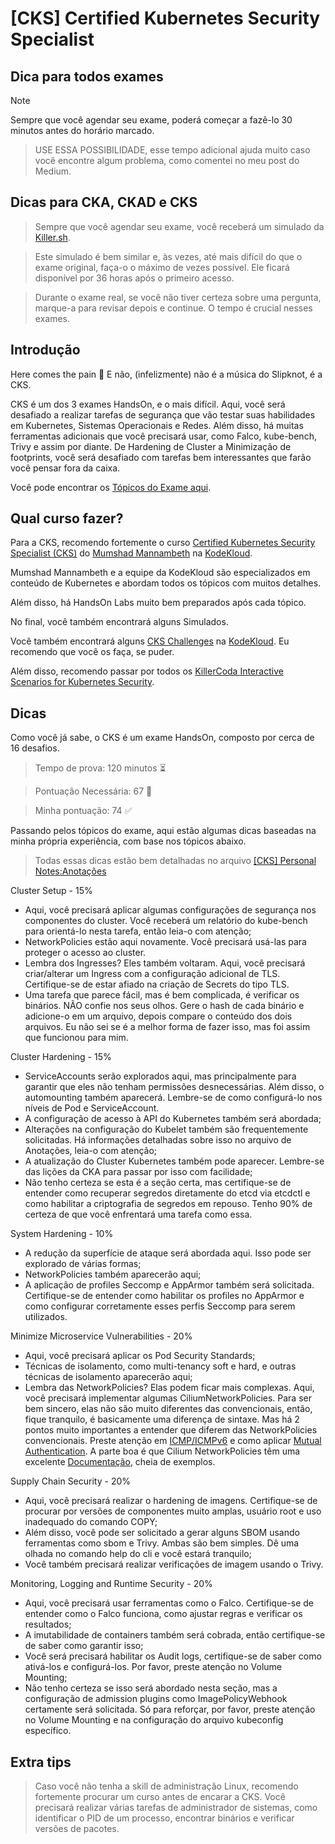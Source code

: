 # [CKS] Certified Kubernetes Security Specialist

## Dica para todos exames
> [!NOTE] 
> Sempre que você agendar seu exame, poderá começar a fazê-lo 30 minutos antes do horário marcado.

> USE ESSA POSSIBILIDADE, esse tempo adicional ajuda muito caso você encontre algum problema, como comentei no meu post do Medium.

## Dicas para CKA, CKAD e CKS
> Sempre que você agendar seu exame, você receberá um simulado da [Killer.sh](https://killer.sh/). 

> Este simulado é bem similar e, às vezes, até mais difícil do que o exame original, faça-o o máximo de vezes possível. Ele ficará disponível por 36 horas após o primeiro acesso.

> Durante o exame real, se você não tiver certeza sobre uma pergunta, marque-a para revisar depois e continue. O tempo é crucial nesses exames.

## Introdução

Here comes the pain 🙂
E não, (infelizmente) não é a música do Slipknot, é a CKS.

CKS é um dos 3 exames HandsOn, e o mais difícil. Aqui, você será desafiado a realizar tarefas de segurança que vão testar suas habilidades em Kubernetes, Sistemas Operacionais e Redes. Além disso, há muitas ferramentas adicionais que você precisará usar, como Falco, kube-bench, Trivy e assim por diante. De Hardening de Cluster a Minimização de footprints, você será desafiado com tarefas bem interessantes que farão você pensar fora da caixa.

Você pode encontrar os [Tópicos do Exame aqui](https://training.linuxfoundation.org/certification/certified-kubernetes-security-specialist/).

## Qual curso fazer?
Para a CKS, recomendo fortemente o curso [Certified Kubernetes Security Specialist (CKS)](https://learn.kodekloud.com/user/courses/certified-kubernetes-security-specialist-cks) do [Mumshad Mannambeth](https://www.linkedin.com/in/mmumshad/) na [KodeKloud](https://learn.kodekloud.com/).

Mumshad Mannambeth e a equipe da KodeKloud são especializados em conteúdo de Kubernetes e abordam todos os tópicos com muitos detalhes.

Além disso, há HandsOn Labs muito bem preparados após cada tópico.

No final, você também encontrará alguns Simulados.

Você também encontrará alguns [CKS Challenges](https://learn.kodekloud.com/user/courses/cks-challenges) na [KodeKloud](https://learn.kodekloud.com/). Eu recomendo que você os faça, se puder.

Além disso, recomendo passar por todos os [KillerCoda Interactive Scenarios for Kubernetes Security](https://killercoda.com/killer-shell-cks).

## Dicas
Como você já sabe, o CKS é um exame HandsOn, composto por cerca de 16 desafios.

>Tempo de prova: 120 minutos ⏳

>Pontuação Necessária: 67 🎯

>Minha pontuação: 74 ✅

Passando pelos tópicos do exame, aqui estão algumas dicas baseadas na minha própria experiência, com base nos tópicos abaixo. 

>Todas essas dicas estão bem detalhadas no arquivo [[CKS] Personal Notes:Anotações](./[CKS]%20Personal%20notes:Anotações.pdf)

Cluster Setup - 15%
* Aqui, você precisará aplicar algumas configurações de segurança nos componentes do cluster. Você receberá um relatório do kube-bench para orientá-lo nesta tarefa, então leia-o com atenção;
* NetworkPolicies estão aqui novamente. Você precisará usá-las para proteger o acesso ao cluster.
* Lembra dos Ingresses? Eles também voltaram. Aqui, você precisará criar/alterar um Ingress com a configuração adicional de TLS. Certifique-se de estar afiado na criação de Secrets do tipo TLS.
* Uma tarefa que parece fácil, mas é bem complicada, é verificar os binários. NÃO confie nos seus olhos. Gere o hash de cada binário e adicione-o em um arquivo, depois compare o conteúdo dos dois arquivos. Eu não sei se é a melhor forma de fazer isso, mas foi assim que funcionou para mim.

Cluster Hardening - 15%
* ServiceAccounts serão explorados aqui, mas principalmente para garantir que eles não tenham permissões desnecessárias. Além disso, o automounting também aparecerá. Lembre-se de como configurá-lo nos níveis de Pod e ServiceAccount.
* A configuração de acesso à API do Kubernetes também será abordada;
* Alterações na configuração do Kubelet também são frequentemente solicitadas. Há informações detalhadas sobre isso no arquivo de Anotações, leia-o com atenção;
* A atualização do Cluster Kubernetes também pode aparecer. Lembre-se das lições da CKA para passar por isso com facilidade;
* Não tenho certeza se esta é a seção certa, mas certifique-se de entender como recuperar segredos diretamente do etcd via etcdctl e como habilitar a criptografia de segredos em repouso. Tenho 90% de certeza de que você enfrentará uma tarefa como essa.

System Hardening - 10%
* A redução da superfície de ataque será abordada aqui. Isso pode ser explorado de várias formas;
* NetworkPolicies também aparecerão aqui;
* A aplicação de profiles Seccomp e AppArmor também será solicitada. Certifique-se de entender como habilitar os profiles no AppArmor e como configurar corretamente esses perfis Seccomp para serem utilizados.

Minimize Microservice Vulnerabilities - 20%
* Aqui, você precisará aplicar os Pod Security Standards;
* Técnicas de isolamento, como multi-tenancy soft e hard, e outras técnicas de isolamento aparecerão aqui;
* Lembra das NetworkPolicies? Elas podem ficar mais complexas. Aqui, você precisará implementar algumas CiliumNetworkPolicies. Para ser bem sincero, elas não são muito diferentes das convencionais, então, fique tranquilo, é basicamente uma diferença de sintaxe. Mas há 2 pontos muito importantes a entender que diferem das NetworkPolicies convencionais. Preste atenção em [ICMP/ICMPv6](https://docs.cilium.io/en/stable/security/policy/language/#example-icmp-icmpv6) e como aplicar [Mutual Authentication](https://docs.cilium.io/en/v1.16/network/servicemesh/mutual-authentication/mutual-authentication-example/). A parte boa é que Cilium NetworkPolicies têm uma excelente [Documentação](https://docs.cilium.io/en/v1.16/security/policy/#network-policy), cheia de exemplos.

Supply Chain Security - 20%
* Aqui, você precisará realizar o hardening de imagens. Certifique-se de procurar por versões de componentes muito amplas, usuário root e uso inadequado do comando COPY;
* Além disso, você pode ser solicitado a gerar alguns SBOM usando ferramentas como sbom e Trivy. Ambas são bem simples. Dê uma olhada no comando help do cli e você estará tranquilo;
* Você também precisará realizar verificações de imagem usando o Trivy.

Monitoring, Logging and Runtime Security - 20%
* Aqui, você precisará usar ferramentas como o Falco. Certifique-se de entender como o Falco funciona, como ajustar regras e verificar os resultados;
* A imutabilidade de containers também será cobrada, então certifique-se de saber como garantir isso;
* Você será precisará habilitar os Audit logs, certifique-se de saber como ativá-los e configurá-los. Por favor, preste atenção no Volume Mounting;
* Não tenho certeza se isso será abordado nesta seção, mas a configuração de admission plugins como ImagePolicyWebhook certamente será solicitada. Só para reforçar, por favor, preste atenção no Volume Mounting e na configuração do arquivo kubeconfig específico.

## Extra tips

> Caso você não tenha a skill de administração Linux, recomendo fortemente procurar um curso antes de encarar a CKS. Você precisará realizar várias tarefas de administrador de sistemas, como identificar o PID de um processo, encontrar binários e verificar versões de pacotes.